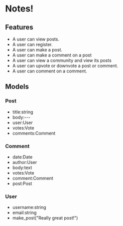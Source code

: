 # Notes!

## Features
- A user can view posts.
- A user can register.
- A user can make a post.
- A user can make a comment on a post
- A user can view a community and view its posts
- A user can upvote or downvote a post or comment.
- A user can comment on a comment.

## Models

### Post
- title:string
- body:---
- user:User
- votes:Vote
- comments:Comment

### Comment
- date:Date
- author:User
- body:text
- votes:Vote
- comment:Comment
- post:Post

### User
- username:string
- email:string
- make_post("Really great post!")